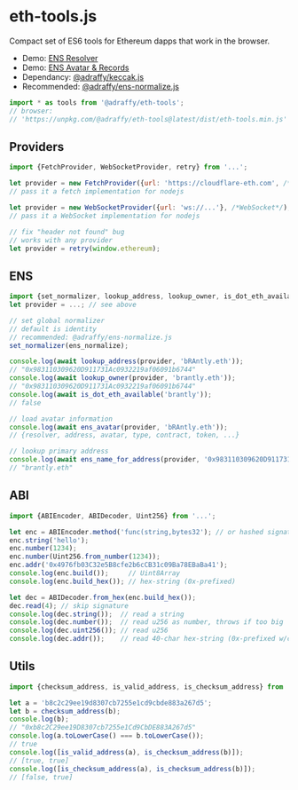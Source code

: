 # eth-tools.js
Compact set of ES6 tools for Ethereum dapps that work in the browser.

<!-- -->

* Demo: [ENS Resolver](https://adraffy.github.io/ens-normalize.js/test/resolver.html)
* Demo: [ENS Avatar &amp; Records](https://raffy.antistupid.com/eth/ens-records.html)
* Dependancy: [@adraffy/keccak.js](https://github.com/adraffy/keccak.js)
* Recommended: [@adraffy/ens-normalize.js](https://github.com/adraffy/ens-normalize.js)

```Javascript
import * as tools from '@adraffy/eth-tools';
// browser:
// 'https://unpkg.com/@adraffy/eth-tools@latest/dist/eth-tools.min.js'
```

## Providers
```Javascript
import {FetchProvider, WebSocketProvider, retry} from '...';

let provider = new FetchProvider({url: 'https://cloudflare-eth.com', /*fetch*/}); 
// pass it a fetch implementation for nodejs

let provider = new WebSocketProvider({url: 'ws://...'}, /*WebSocket*/); 
// pass it a WebSocket implementation for nodejs

// fix "header not found" bug
// works with any provider
let provider = retry(window.ethereum); 
```


## ENS
```Javascript
import {set_normalizer, lookup_address, lookup_owner, is_dot_eth_available, ens_avatar, ens_name_for_address} from '...';
let provider = ...; // see above

// set global normalizer
// default is identity
// recommended: @adraffy/ens-normalize.js
set_normalizer(ens_normalize); 

console.log(await lookup_address(provider, 'bRAntly.eth'));
// "0x983110309620D911731Ac0932219af06091b6744"
console.log(await lookup_owner(provider, 'brantly.eth'));
// "0x983110309620D911731Ac0932219af06091b6744"
console.log(await is_dot_eth_available('brantly'));
// false

// load avatar information
console.log(await ens_avatar(provider, 'bRAntly.eth'));
// {resolver, address, avatar, type, contract, token, ...}

// lookup primary address
console.log(await ens_name_for_address(provider, '0x983110309620D911731Ac0932219af06091b6744'));
// "brantly.eth"
```
## ABI
```Javascript
import {ABIEncoder, ABIDecoder, Uint256} from '...';

let enc = ABIEncoder.method('func(string,bytes32'); // or hashed signature
enc.string('hello');
enc.number(1234);
enc.number(Uint256.from_number(1234));
enc.addr('0x4976fb03C32e5B8cfe2b6cCB31c09Ba78EBaBa41');
console.log(enc.build());     // Uint8Array
console.log(enc.build_hex()); // hex-string (0x-prefixed)

let dec = ABIDecoder.from_hex(enc.build_hex());
dec.read(4); // skip signature
console.log(dec.string());  // read a string
console.log(dec.number());  // read u256 as number, throws if too big
console.log(dec.uint256()); // read u256
console.log(dec.addr());    // read 40-char hex-string (0x-prefixed w/checksum)
```

## Utils

```Javascript
import {checksum_address, is_valid_address, is_checksum_address} from '...';

let a = 'b8c2c29ee19d8307cb7255e1cd9cbde883a267d5';
let b = checksum_address(b);
console.log(b); 
// "0xb8c2C29ee19D8307cb7255e1Cd9CbDE883A267d5"
console.log(a.toLowerCase() === b.toLowerCase());
// true
console.log([is_valid_address(a), is_checksum_address(b)]);
// [true, true]
console.log([is_checksum_address(a), is_checksum_address(b)]);
// [false, true]

```
